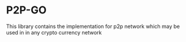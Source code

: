 # P2P-GO
This library contains the implementation for p2p network which may be used in in any crypto currency network

